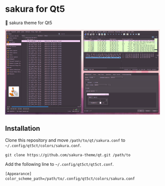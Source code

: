 # sakura for Qt5

🌸 sakura theme for Qt5

![screenshot](https://github.com/sakura-theme/qt/blob/main/screenshot.png)

## Installation

Clone this repository and move `/path/to/qt/sakura.conf` to `~/.config/qt5ct/colors/sakura.conf`.

```
git clone https://github.com/sakura-theme/qt.git /path/to
```

Add the following line to `~/.config/qt5ct/qt5ct.conf`.

```
[Appearance]
color_scheme_path=/path/to/.config/qt5ct/colors/sakura.conf
```
